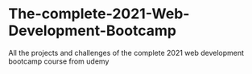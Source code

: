 # The-complete-2021-Web-Development-Bootcamp
All the projects and challenges of the complete 2021 web development bootcamp course from udemy
